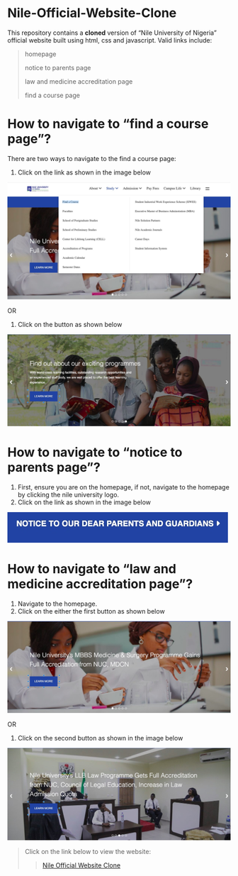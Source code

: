 
# Nile-Official-Website-Clone

This repository contains a **cloned** version of “Nile University of Nigeria” official website built using html, css and javascript. Valid links include:

> homepage
>
> notice to parents page
>
> law and medicine accreditation page
>
> find a course page

# How to navigate to “find a course page”?

There are two ways to navigate to the find a course page:

1. Click on the link as shown in the image below

![find a course](/user-manual/find-a-course.jpg)

OR

1. Click on the button as shown below

![find a course button](/user-manual/find-a-course-button.jpg)

# How to navigate to “notice to parents page”?

1. First, ensure you are on the homepage, if not, navigate to the homepage by clicking the nile university logo.
2. Click on the link as shown in the image below

![important information](/user-manual/important-info.jpg)

# How to navigate to “law and medicine accreditation page”?

1. Navigate to the homepage.
2. Click on the either the first button as shown below

![learn more button](/user-manual/learn-more-1.jpg)

OR

1. Click on the second button as shown in the image below

![learn more button](/user-manual/learn-more-2.jpg)

> Click on the link below to view the website:
>
>> [Nile Official Website Clone](https://shaba-imran.github.io/Nile-Official-Website-Clone/)
